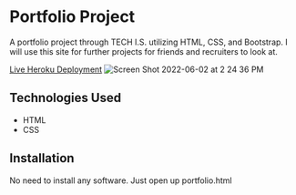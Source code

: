 # Portfolio Project

A portfolio project through TECH I.S. utilizing HTML, CSS, and Bootstrap. I will use this site for further projects for friends and recruiters to look at.

[Live Heroku Deployment](https://portfolio-senesie-kalokoh.herokuapp.com/)
![Screen Shot 2022-06-02 at 2 24 36 PM](https://user-images.githubusercontent.com/99277902/171741148-48143b11-fb14-45bd-9c79-82ddd4d41435.png)



## Technologies Used

 - HTML
 - CSS

## Installation

No need to install any software. Just open up portfolio.html
